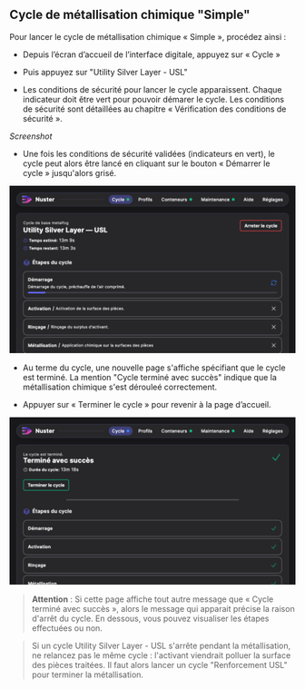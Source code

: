 ## Cycle de métallisation chimique "Simple"

Pour lancer le cycle de métallisation chimique « Simple », procédez ainsi :

 - Depuis l’écran d’accueil de l’interface digitale, appuyez sur « Cycle »

 -  Puis appuyez sur "Utility Silver Layer - USL"

 -  Les conditions de sécurité pour lancer le cycle apparaissent. Chaque indicateur doit être vert pour pouvoir démarer le cycle. Les conditions de sécurité sont détaillées au chapitre « Vérification des conditions de sécurité ».

_Screenshot_

 - Une fois les conditions de sécurité validées (indicateurs en vert), le cycle peut alors être lancé en cliquant sur le bouton « Démarrer le cycle » jusqu'alors grisé.

![Affichage Cycle USL en cours](cycleUSLencours.png)

 - Au terme du cycle, une nouvelle page s'affiche spécifiant que le cycle est terminé. La mention "Cycle terminé avec succès" indique que la métallisation chimique s'est dérouleé correctement.

 - Appuyer sur « Terminer le cycle » pour revenir à la page d’accueil.

![Affichage de fin de cycle normal](cycletermineavecsucces.png)

 >**Attention** : Si cette page affiche tout autre message que « Cycle terminé avec succès », alors le message qui apparait précise la raison d'arrêt du cycle. En dessous, vous pouvez visualiser les étapes effectuées ou non. 

>Si un cycle Utility Silver Layer - USL s'arrête pendant la métallisation, ne relancez pas le même cycle : l'activant viendrait polluer la surface des pièces traitées. Il faut alors lancer un cycle "Renforcement USL" pour terminer la métallisation.

